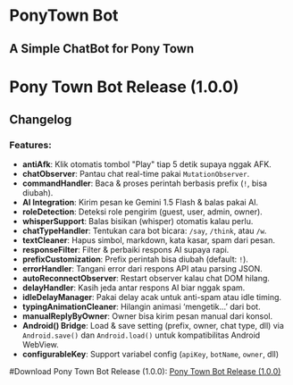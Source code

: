 # PonyTown Bot

## A Simple ChatBot for Pony Town

# Pony Town Bot Release (1.0.0)

## Changelog

### Features:

- **antiAfk**: Klik otomatis tombol "Play" tiap 5 detik supaya nggak AFK.
- **chatObserver**: Pantau chat real-time pakai `MutationObserver`.
- **commandHandler**: Baca & proses perintah berbasis prefix (`!`, bisa diubah).
- **AI Integration**: Kirim pesan ke Gemini 1.5 Flash & balas pakai AI.
- **roleDetection**: Deteksi role pengirim (guest, user, admin, owner).
- **whisperSupport**: Balas bisikan (whisper) otomatis kalau perlu.
- **chatTypeHandler**: Tentukan cara bot bicara: `/say`, `/think`, atau `/w`.
- **textCleaner**: Hapus simbol, markdown, kata kasar, spam dari pesan.
- **responseFilter**: Filter & perbaiki respons AI supaya rapi.
- **prefixCustomization**: Prefix perintah bisa diubah (default: `!`).
- **errorHandler**: Tangani error dari respons API atau parsing JSON.
- **autoReconnectObserver**: Restart observer kalau chat DOM hilang.
- **delayHandler**: Kasih jeda antar respons AI biar nggak spam.
- **idleDelayManager**: Pakai delay acak untuk anti-spam atau idle timing.
- **typingAnimationCleaner**: Hilangin animasi ‘mengetik...’ dari bot.
- **manualReplyByOwner**: Owner bisa kirim pesan manual dari konsol.
- **Android() Bridge**: Load & save setting (prefix, owner, chat type, dll) via `Android.save()` dan `Android.load()` untuk kompatibilitas Android WebView.
- **configurableKey**: Support variabel config (`apiKey`, `botName`, `owner`, dll)
  
#Download Pony Town Bot Release (1.0.0): [Pony Town Bot Release (1.0.0)](https://www.instagram.com/p/DIqEDweyxzg/?igsh=NHNraTB5MXpkZmJx)
